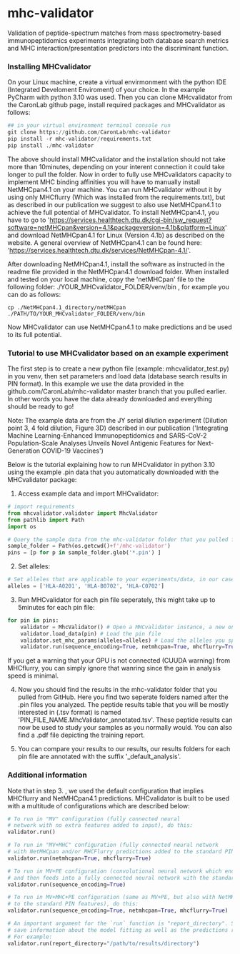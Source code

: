 # mhc-validator
Validation of peptide-spectrum matches from mass spectrometry-based immunopeptidomics experiments integrating both database search metrics and
MHC interaction/presentation predictors into the discriminant function.

### Installing MHCvalidator
On your Linux machine, create a virtual envirmonment with the python IDE (Integrated Develoment Enviroment) of your choice. In the example PyCharm with python 3.10 was used. Then you can clone MHcvalidator from the CaronLab github page, install required packages and MHCvalidator as follows:

```python
## in your virtual environment terminal console run
git clone https://github.com/CaronLab/mhc-validator
pip install -r mhc-validator/requirements.txt
pip install ./mhc-validator
```
The above should install MHCvalidator and the installation should not take more than 10minutes, depending on your interent connection it could take longer to pull the folder. 
Now in order to fully use MHCvalidators capacity to implement MHC binding affinities you will have to manually install NetMHCpan4.1 on your machine. You can run MHCvalidator without it by using only MHCflurry (Which was installed from the requirements.txt), but as described in our publication we suggest to also use NetMHCpan4.1 to achieve the full potential of MHCvalidator. 
To install NetMHCpan4.1, you have to go to 'https://services.healthtech.dtu.dk/cgi-bin/sw_request?software=netMHCpan&version=4.1&packageversion=4.1b&platform=Linux' and download NetMHCpan4.1 for Linux (Version 4.1b) as described on the website. A general overview of  NetMHCpan4.1 can be found here: 'https://services.healthtech.dtu.dk/services/NetMHCpan-4.1/'. 

After downloading NetMHCpan4.1, install the software as instructed in the readme file provided in the NetMHCpan4.1 download folder. When installed and tested on your local machine, copy the 'netMHCpan' file to the following folder: ./YOUR_MHCvalidator_FOLDER/venv/bin , for example you can do as follows:

```terminal
cp ./NetMHCpan4.1_directory/netMHCpan ./PATH/TO/YOUR_MHCvalidator_FOLDER/venv/bin
```
Now MHCvalidator can use NetMHCpan4.1 to make predictions and be used to its full potential.

### Tutorial to use MHCvalidator based on an example experiment

The first step is to create a new python file (example: mhcvalidator_test.py) in you venv, then set parameters and load data (database search results in PIN format). In this example we use the data provided in the github.com/CaronLab/mhc-validator master branch that you pulled earlier. In other words you have the data already downloaded and everything should be ready to go!

Note: The example data are from the JY serial dilution experiment (Dilution point 3, 4 fold dilution, Figure 3D) described in our publication ('Integrating Machine Learning-Enhanced Immunopeptidomics and SARS-CoV-2 Population-Scale Analyses Unveils Novel Antigenic Features for Next-Generation COVID-19 Vaccines')


Below is the tutorial explaining how to run MHCvalidator in python 3.10 using the example .pin data that you automatically downloaded with the MHCvalidator package:

1. Access example data and import MHCvalidator:
```python
# import requirements
from mhcvalidator.validator import MhcValidator
from pathlib import Path
import os

# Query the sample data from the mhc-validator folder that you pulled from GitHub which contains the data:
sample_folder = Path(os.getcwd()+f'/mhc-validator')
pins = [p for p in sample_folder.glob('*.pin') ]
```
2. Set alleles:
```python
# Set alleles that are applicable to your experiments/data, in our case the following three are applicable:
alleles = ['HLA-A0201', 'HLA-B0702', 'HLA-C0702']
```

3. Run MHCvalidator for each pin file seperately, this might take up to 5minutes for each pin file:
```python
for pin in pins:
    validator = MhcValidator() # Open a MHCvalidator instance, a new one has to be opened for each .pin file
    validator.load_data(pin) # Load the pin file
    validator.set_mhc_params(alleles=alleles) # Load the alleles you specified above
    validator.run(sequence_encoding=True, netmhcpan=True, mhcflurry=True, report_directory=sample_folder / f'{pin.stem}_MhcValidator') #Run MHCvalidator, note that we added all available predictions by setting all configurations to 'True'. You can change these configurations as detailed below if for some reason you want to.
```
If you get a warning that your GPU is not connected (CUUDA warning) from MHCflurry, you can simply ignore that wanring since the gain in analysis speed is minimal.

4. Now you should find the results in the mhc-validator folder that you pulled from GitHub. Here you find two seperate folders named after the .pin files you analyzed. The peptide results table that you will be mostly interested in (.tsv format) is named 'PIN_FILE_NAME.MhcValidator_annotated.tsv'. These peptide results can now be used to study your samples as you normally would. You can also find a .pdf file depicting the training report.

5. You can compare your results to our results, our results folders for each pin file are annotated with the suffix '_default_analysis'.

### Additional information

Note that in step 3. , we used the default configuration that implies MHCflurry and NetMHCpan4.1 predictions. MHCvalidator is built to be used with a multitude of configurations which are described below:

```python
# To run in "MV" configuration (fully connected neural 
# network with no extra features added to input), do this:
validator.run()

# To run in "MV+MHC" configuration (fully connected neural network 
# with NetMHCpan and/or MHCFlurry predictions added to the standard PIN features), do this:
validator.run(netmhcpan=True, mhcflurry=True)

# To run in MV+PE configuration (convolutional neural network which encodes peptides sequences
# and then feeds into a fully connected neural network with the standard PIN features), do this:
validator.run(sequence_encoding=True)

# To run in MV+MHC+PE configuration (same as MV+PE, but also with NetMHCpan and/or MhcFlurry predictions added 
# to the standard PIN features), do this:
validator.run(sequence_encoding=True, netmhcpan=True, mhcflurry=True)

# An important argument for the `run` function is "report_directory". Setting this tells MhcValidator to
# save information about the model fitting as well as the predictions results into this directory
# For example:
validator.run(report_directory="/path/to/results/directory")
```
